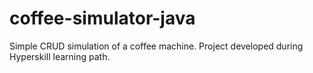 # coffee-simulator-java
Simple CRUD simulation of a coffee machine. Project developed during Hyperskill learning path. 

